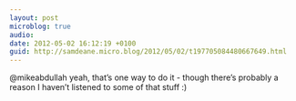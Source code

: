 ```yaml
---
layout: post
microblog: true
audio: 
date: 2012-05-02 16:12:19 +0100
guid: http://samdeane.micro.blog/2012/05/02/t197705084480667649.html
---
```

@mikeabdullah yeah, that’s one way to do it - though there’s probably a reason I haven’t listened to some of that stuff :)

